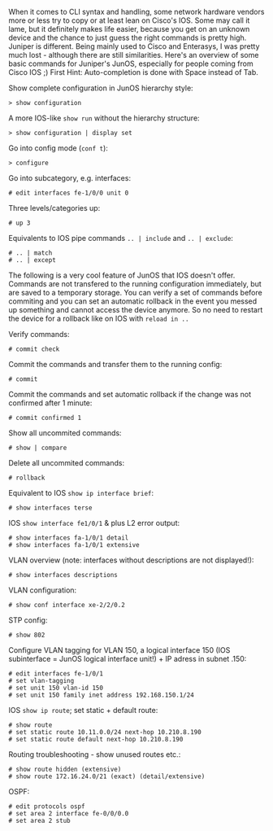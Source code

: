 When it comes to CLI syntax and handling, some network hardware vendors more or less try to copy or at least lean on Cisco's IOS. Some may call it lame, but it definitely makes life easier, because you get on an unknown device and the chance to just guess the right commands is pretty high. Juniper is different. Being mainly used to Cisco and Enterasys, I was pretty much lost - although there are still similarities. Here's an overview of some basic commands for Juniper's JunOS, especially for people coming from Cisco IOS ;) 
First Hint: Auto-completion is done with Space instead of Tab.

Show complete configuration in JunOS hierarchy style:

    > show configuration

A more IOS-like `show run` without the hierarchy structure:

    > show configuration | display set

Go into config mode (`conf t`):<!--more-->

    > configure

Go into subcategory, e.g. interfaces:

    # edit interfaces fe-1/0/0 unit 0

Three levels/categories up:

    # up 3

Equivalents to IOS pipe commands `.. | include` and `.. | exclude`:

    # .. | match
    # .. | except

The following is a very cool feature of JunOS that IOS doesn't offer. Commands are not transfered to the running configuration immediately, but are saved to a temporary storage. You can verify a set of commands before commiting and you can set an automatic rollback in the event you messed up something and cannot access the device anymore. So no need to restart the device for a rollback like on IOS with `reload in ..`

Verify commands:

    # commit check

Commit the commands and transfer them to the running config:

    # commit

Commit the commands and set automatic rollback if the change was not confirmed after 1 minute:

    # commit confirmed 1

Show all uncommited commands:

    # show | compare

Delete all uncommited commands:

    # rollback

Equivalent to IOS `show ip interface brief`:

    # show interfaces terse

IOS `show interface fe1/0/1` & plus L2 error output:

    # show interfaces fa-1/0/1 detail
    # show interfaces fa-1/0/1 extensive

VLAN overview (note: interfaces without descriptions are not displayed!):

    # show interfaces descriptions

VLAN configuration:

    # show conf interface xe-2/2/0.2

STP config:

    # show 802

Configure VLAN tagging for VLAN 150, a logical interface 150 (IOS
subinterface = JunOS logical interface unit!) + IP adress in subnet
.150:

    # edit interfaces fe-1/0/1
    # set vlan-tagging
    # set unit 150 vlan-id 150
    # set unit 150 family inet address 192.168.150.1/24

IOS `show ip route`; set static + default route:

    # show route
    # set static route 10.11.0.0/24 next-hop 10.210.8.190
    # set static route default next-hop 10.210.8.190

Routing troubleshooting - show unused routes etc.:

    # show route hidden (extensive)
    # show route 172.16.24.0/21 (exact) (detail/extensive)

OSPF:

    # edit protocols ospf
    # set area 2 interface fe-0/0/0.0
    # set area 2 stub

